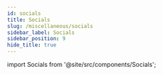 ```yaml
---
id: socials
title: Socials
slug: /miscellaneous/socials
sidebar_label: Socials
sidebar_position: 9
hide_title: true
---
```


import Socials from '@site/src/components/Socials';

<Socials />